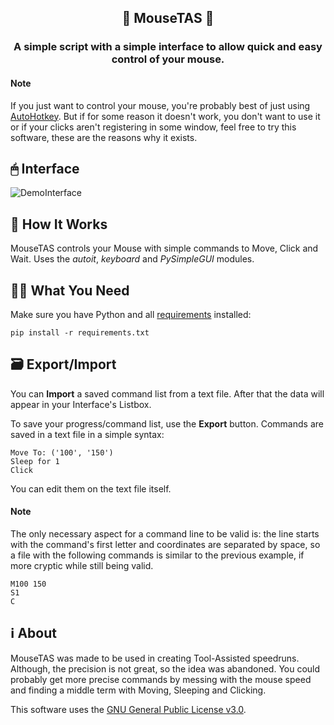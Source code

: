 <head>
  <h2 align="center">
    🐀 MouseTAS 🏃
  </h2>
  <h3 align="center">
    A simple script with a simple interface to allow quick and easy control of your mouse.
  </h3>
</head>

#### Note
If you just want to control your mouse, you're probably best of just using [AutoHotkey](https://www.autohotkey.com/).
But if for some reason it doesn't work, you don't want to use it or if your clicks aren't registering in some window, feel free to try this software, these are the reasons why it exists.

## 🖱 Interface
![DemoInterface](https://github-production-user-asset-6210df.s3.amazonaws.com/142045914/283117630-2befe3b7-0d37-49c8-9407-86cfbf789bf8.png)


## 🔨 How It Works
MouseTAS controls your Mouse with simple commands to Move, Click and Wait.
Uses the *autoit*, *keyboard* and *PySimpleGUI* modules.

## 👨‍🏫 What You Need
Make sure you have Python and all [requirements](https://github.com/mavvos/MouseTAS/blob/main/requirements.txt) installed:
```
pip install -r requirements.txt
```

## 🗃 Export/Import
You can **Import** a saved command list from a text file. After that the data will appear in your Interface's Listbox.

To save your progress/command list, use the **Export** button. Commands are saved in a text file in a simple syntax:
```
Move To: ('100', '150')
Sleep for 1
Click
```
You can edit them on the text file itself.
#### Note
The only necessary aspect for a command line to be valid is: the line starts with the command's first letter and coordinates are separated by space, so a file with the following commands is similar to the previous example, if more cryptic while still being valid.
```
M100 150
S1
C
```

## ℹ About
MouseTAS was made to be used in creating Tool-Assisted speedruns. Although, the precision is not great, so the idea was abandoned. You could probably get more precise commands by messing with the mouse speed and finding a middle term with Moving, Sleeping and Clicking.

This software uses the [GNU General Public License v3.0](https://github.com/mavvos/MouseTAS/blob/main/LICENSE).
